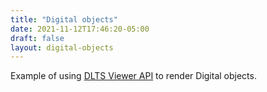 ```yaml
---
title: "Digital objects"
date: 2021-11-12T17:46:20-05:00
draft: false
layout: digital-objects
---
```


Example of using [DLTS Viewer API](https://sites.dlib.nyu.edu/viewer/api/v1)  to render Digital objects.

